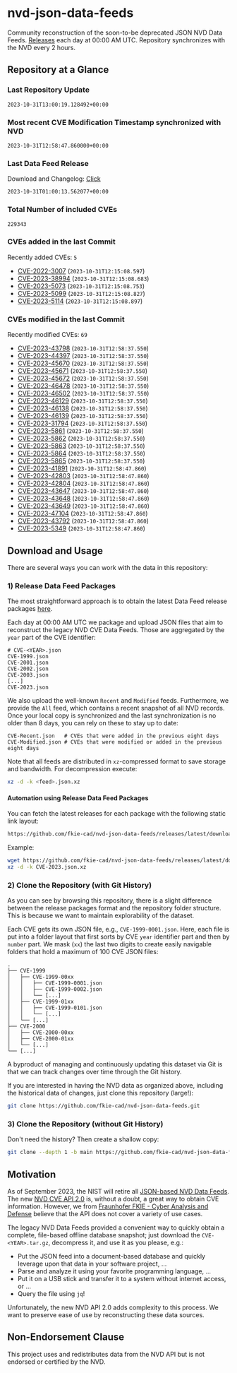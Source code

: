 # nvd-json-data-feeds

Community reconstruction of the soon-to-be deprecated JSON NVD Data Feeds. 
[Releases](https://github.com/fkie-cad/nvd-json-data-feeds/releases/latest) each day at 00:00 AM UTC.
Repository synchronizes with the NVD every 2 hours.

## Repository at a Glance

### Last Repository Update

```plain
2023-10-31T13:00:19.128492+00:00
```

### Most recent CVE Modification Timestamp synchronized with NVD

```plain
2023-10-31T12:58:47.860000+00:00
```

### Last Data Feed Release

Download and Changelog: [Click](https://github.com/fkie-cad/nvd-json-data-feeds/releases/latest)

```plain
2023-10-31T01:00:13.562077+00:00
```

### Total Number of included CVEs

```plain
229343
```

### CVEs added in the last Commit

Recently added CVEs: `5`

* [CVE-2022-3007](CVE-2022/CVE-2022-30xx/CVE-2022-3007.json) (`2023-10-31T12:15:08.597`)
* [CVE-2023-38994](CVE-2023/CVE-2023-389xx/CVE-2023-38994.json) (`2023-10-31T12:15:08.683`)
* [CVE-2023-5073](CVE-2023/CVE-2023-50xx/CVE-2023-5073.json) (`2023-10-31T12:15:08.753`)
* [CVE-2023-5099](CVE-2023/CVE-2023-50xx/CVE-2023-5099.json) (`2023-10-31T12:15:08.827`)
* [CVE-2023-5114](CVE-2023/CVE-2023-51xx/CVE-2023-5114.json) (`2023-10-31T12:15:08.897`)


### CVEs modified in the last Commit

Recently modified CVEs: `69`

* [CVE-2023-43798](CVE-2023/CVE-2023-437xx/CVE-2023-43798.json) (`2023-10-31T12:58:37.550`)
* [CVE-2023-44397](CVE-2023/CVE-2023-443xx/CVE-2023-44397.json) (`2023-10-31T12:58:37.550`)
* [CVE-2023-45670](CVE-2023/CVE-2023-456xx/CVE-2023-45670.json) (`2023-10-31T12:58:37.550`)
* [CVE-2023-45671](CVE-2023/CVE-2023-456xx/CVE-2023-45671.json) (`2023-10-31T12:58:37.550`)
* [CVE-2023-45672](CVE-2023/CVE-2023-456xx/CVE-2023-45672.json) (`2023-10-31T12:58:37.550`)
* [CVE-2023-46478](CVE-2023/CVE-2023-464xx/CVE-2023-46478.json) (`2023-10-31T12:58:37.550`)
* [CVE-2023-46502](CVE-2023/CVE-2023-465xx/CVE-2023-46502.json) (`2023-10-31T12:58:37.550`)
* [CVE-2023-46129](CVE-2023/CVE-2023-461xx/CVE-2023-46129.json) (`2023-10-31T12:58:37.550`)
* [CVE-2023-46138](CVE-2023/CVE-2023-461xx/CVE-2023-46138.json) (`2023-10-31T12:58:37.550`)
* [CVE-2023-46139](CVE-2023/CVE-2023-461xx/CVE-2023-46139.json) (`2023-10-31T12:58:37.550`)
* [CVE-2023-31794](CVE-2023/CVE-2023-317xx/CVE-2023-31794.json) (`2023-10-31T12:58:37.550`)
* [CVE-2023-5861](CVE-2023/CVE-2023-58xx/CVE-2023-5861.json) (`2023-10-31T12:58:37.550`)
* [CVE-2023-5862](CVE-2023/CVE-2023-58xx/CVE-2023-5862.json) (`2023-10-31T12:58:37.550`)
* [CVE-2023-5863](CVE-2023/CVE-2023-58xx/CVE-2023-5863.json) (`2023-10-31T12:58:37.550`)
* [CVE-2023-5864](CVE-2023/CVE-2023-58xx/CVE-2023-5864.json) (`2023-10-31T12:58:37.550`)
* [CVE-2023-5865](CVE-2023/CVE-2023-58xx/CVE-2023-5865.json) (`2023-10-31T12:58:37.550`)
* [CVE-2023-41891](CVE-2023/CVE-2023-418xx/CVE-2023-41891.json) (`2023-10-31T12:58:47.860`)
* [CVE-2023-42803](CVE-2023/CVE-2023-428xx/CVE-2023-42803.json) (`2023-10-31T12:58:47.860`)
* [CVE-2023-42804](CVE-2023/CVE-2023-428xx/CVE-2023-42804.json) (`2023-10-31T12:58:47.860`)
* [CVE-2023-43647](CVE-2023/CVE-2023-436xx/CVE-2023-43647.json) (`2023-10-31T12:58:47.860`)
* [CVE-2023-43648](CVE-2023/CVE-2023-436xx/CVE-2023-43648.json) (`2023-10-31T12:58:47.860`)
* [CVE-2023-43649](CVE-2023/CVE-2023-436xx/CVE-2023-43649.json) (`2023-10-31T12:58:47.860`)
* [CVE-2023-47104](CVE-2023/CVE-2023-471xx/CVE-2023-47104.json) (`2023-10-31T12:58:47.860`)
* [CVE-2023-43792](CVE-2023/CVE-2023-437xx/CVE-2023-43792.json) (`2023-10-31T12:58:47.860`)
* [CVE-2023-5349](CVE-2023/CVE-2023-53xx/CVE-2023-5349.json) (`2023-10-31T12:58:47.860`)


## Download and Usage

There are several ways you can work with the data in this repository:

### 1) Release Data Feed Packages

The most straightforward approach is to obtain the latest Data Feed release packages [here](https://github.com/fkie-cad/nvd-json-data-feeds/releases/latest).

Each day at 00:00 AM UTC we package and upload JSON files that aim to reconstruct the legacy NVD CVE Data Feeds.
Those are aggregated by the `year` part of the CVE identifier:

```
# CVE-<YEAR>.json
CVE-1999.json
CVE-2001.json
CVE-2002.json
CVE-2003.json
[...]
CVE-2023.json
```

We also upload the well-known `Recent` and `Modified` feeds.
Furthermore, we provide the `All` feed, which contains a recent snapshot of all NVD records.
Once your local copy is synchronized and the last synchronization is no older than 8 days, you can rely on these to stay up to date:

```plain
CVE-Recent.json   # CVEs that were added in the previous eight days
CVE-Modified.json # CVEs that were modified or added in the previous eight days
```

Note that all feeds are distributed in `xz`-compressed format to save storage and bandwidth.
For decompression execute:

```sh
xz -d -k <feed>.json.xz
```


#### Automation using Release Data Feed Packages

You can fetch the latest releases for each package with the following static link layout:

```sh
https://github.com/fkie-cad/nvd-json-data-feeds/releases/latest/download/CVE-<YEAR>.json.xz
```

Example:

```sh
wget https://github.com/fkie-cad/nvd-json-data-feeds/releases/latest/download/CVE-2023.json.xz
xz -d -k CVE-2023.json.xz
```

### 2) Clone the Repository (with Git History)

As you can see by browsing this repository, there is a slight difference between the release packages format and the repository folder structure.
This is because we want to maintain explorability of the dataset.

Each CVE gets its own JSON file, e.g., `CVE-1999-0001.json`.
Here, each file is put into a folder layout that first sorts by CVE `year` identifier part and then by `number` part.
We mask (`xx`) the last two digits to create easily navigable folders that hold a maximum of 100 CVE JSON files:

```plain
.
├── CVE-1999
│   ├── CVE-1999-00xx
│   │   ├── CVE-1999-0001.json
│   │   ├── CVE-1999-0002.json
│   │   └── [...]
│   ├── CVE-1999-01xx
│   │   ├── CVE-1999-0101.json
│   │   └── [...]
│   └── [...]
├── CVE-2000
│   ├── CVE-2000-00xx
│   ├── CVE-2000-01xx
│   └── [...]
└── [...]
```

A byproduct of managing and continuously updating this dataset via Git is that we can track changes over time through the Git history.

If you are interested in having the NVD data as organized above, including the historical data of changes, just clone this repository (large!):

```sh
git clone https://github.com/fkie-cad/nvd-json-data-feeds.git
```

### 3) Clone the Repository (without Git History)

Don't need the history? Then create a shallow copy:

```sh
git clone --depth 1 -b main https://github.com/fkie-cad/nvd-json-data-feeds.git
```

## Motivation

As of September 2023, the NIST will retire all [JSON-based NVD Data Feeds](https://nvd.nist.gov/vuln/data-feeds#divRetirementBanner-1).
The new [NVD CVE API 2.0](https://nvd.nist.gov/developers/vulnerabilities) is, without a doubt, a great way to obtain CVE information.
However, we from [Fraunhofer FKIE - Cyber Analysis and Defense](https://www.fkie.fraunhofer.de/en/departments/cad.html) believe that the API does not cover a variety of use cases.

The legacy NVD Data Feeds provided a convenient way to quickly obtain a complete, file-based offline database snapshot; just download the `CVE-<YEAR>.tar.gz`, decompress it, and use it as you please, e.g.:

* Put the JSON feed into a document-based database and quickly leverage upon that data in your software project, ...
* Parse and analyze it using your favorite programming language, ...
* Put it on a USB stick and transfer it to a system without internet access, or ...
* Query the file using `jq`!

Unfortunately, the new NVD API 2.0 adds complexity to this process.
We want to preserve ease of use by reconstructing these data sources.

## Non-Endorsement Clause

This project uses and redistributes data from the NVD API but is not endorsed or certified by the NVD.